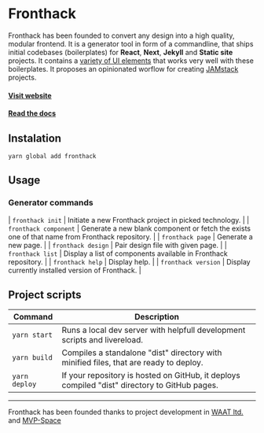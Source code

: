 # Fronthack

Fronthack has been founded to convert any design into a high quality, modular frontend. It is a generator tool in form of a commandline, that ships initial codebases (boilerplates) for **React**, **Next**, **Jekyll** and **Static site** projects. It contains a [variety of UI elements](https://docs.fronthack.com/?path=/story/components-basic-styles--default) that works very well with these boilerplates. It proposes an opinionated worflow for creating [JAMstack](https://jamstack.org/) projects.

#### [Visit website](http://fronthack.com)
#### [Read the docs](https://docs.fronthack.com/)

## Instalation
```
yarn global add fronthack
```

## Usage

### Generator commands

| `fronthack init`      | Initiate a new Fronthack project in picked technology.                                         |
| `fronthack component` | Generate a new blank component or fetch the exists one of that name from Fronthack repository. |
| `fronthack page`      | Generate a new page.                                                                           |
| `fronthack design`    | Pair design file with given page.                                                              |
| `fronthack list`      | Display a list of components available in Fronthack repository.                                |
| `fronthack help`      | Display help.                                                                                  |
| `fronthack version`   | Display currently installed version of Fronthack.                                              |


## Project scripts

| Command               | Description                                                                                   |
|-----------------------|-----------------------------------------------------------------------------------------------|
| `yarn start`          | Runs a local dev server with helpfull development scripts and livereload.                     |
| `yarn build`          | Compiles a standalone "dist" directory with minified files, that are ready to deploy.         |
| `yarn deploy`         | If your repository is hosted on GitHub, it deploys compiled "dist" directory to GitHub pages. |


--------------------------------------------------
Fronthack has been founded thanks to project development in
[WAAT ltd.](http://waat.eu/) and [MVP-Space](http://mvp-space.com/)
